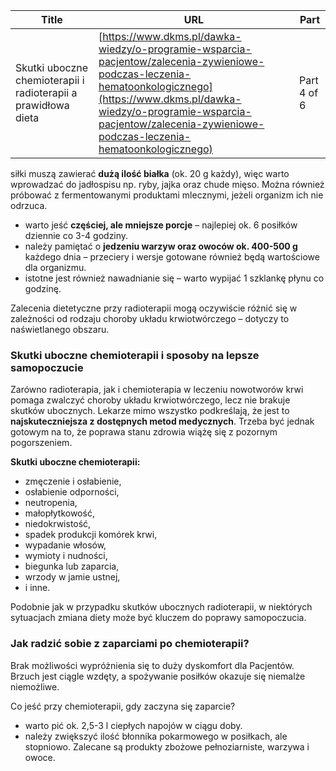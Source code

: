 | **Title**       | **URL**           | **Part**              |
|-----------------|-------------------|-----------------------|
| Skutki uboczne chemioterapii i radioterapii a prawidłowa dieta         | [https://www.dkms.pl/dawka-wiedzy/o-programie-wsparcia-pacjentow/zalecenia-zywieniowe-podczas-leczenia-hematoonkologicznego](https://www.dkms.pl/dawka-wiedzy/o-programie-wsparcia-pacjentow/zalecenia-zywieniowe-podczas-leczenia-hematoonkologicznego)    | Part 4 of 6          |

siłki muszą zawierać **dużą ilość białka** (ok. 20 g każdy), więc warto wprowadzać do jadłospisu np. ryby, jajka oraz chude mięso. Można również próbować z fermentowanymi produktami mlecznymi, jeżeli organizm ich nie odrzuca.
* warto jeść **częściej, ale mniejsze porcje** – najlepiej ok. 6 posiłków dziennie co 3\-4 godziny.
* należy pamiętać o **jedzeniu warzyw oraz owoców ok. 400\-500 g** każdego dnia – przeciery i wersje gotowane również będą wartościowe dla organizmu.
* istotne jest również nawadnianie się – warto wypijać 1 szklankę płynu co godzinę.


Zalecenia dietetyczne przy radioterapii mogą oczywiście różnić się w zależności od rodzaju choroby układu krwiotwórczego – dotyczy to naświetlanego obszaru.


### Skutki uboczne chemioterapii i sposoby na lepsze samopoczucie


Zarówno radioterapia, jak i chemioterapia w leczeniu nowotworów krwi pomaga zwalczyć choroby układu krwiotwórczego, lecz nie brakuje skutków ubocznych. Lekarze mimo wszystko podkreślają, że jest to **najskuteczniejsza z dostępnych metod medycznych**. Trzeba być jednak gotowym na to, że poprawa stanu zdrowia wiążę się z pozornym pogorszeniem.


**Skutki uboczne chemioterapii:**


* zmęczenie i osłabienie,
* osłabienie odporności,
* neutropenia,
* małopłytkowość,
* niedokrwistość,
* spadek produkcji komórek krwi,
* wypadanie włosów,
* wymioty i nudności,
* biegunka lub zaparcia,
* wrzody w jamie ustnej,
* i inne.


Podobnie jak w przypadku skutków ubocznych radioterapii, w niektórych sytuacjach zmiana diety może być kluczem do poprawy samopoczucia.


### Jak radzić sobie z zaparciami po chemioterapii?


Brak możliwości wypróżnienia się to duży dyskomfort dla Pacjentów. Brzuch jest ciągle wzdęty, a spożywanie posiłków okazuje się niemalże niemożliwe.


Co jeść przy chemioterapii, gdy zaczyna się zaparcie?


* warto pić ok. 2,5\-3 l ciepłych napojów w ciągu doby.
* należy zwiększyć ilość błonnika pokarmowego w posiłkach, ale stopniowo. Zalecane są produkty zbożowe pełnoziarniste, warzywa i owoce.